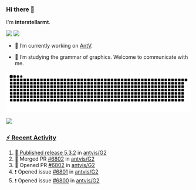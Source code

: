 ### Hi there 👋

I'm **interstellarmt**.

[![](https://img.shields.io/endpoint?url=https://awards.antv.vision/interstellarmt-g2-contributor.json)](https://github.com/antvis/g2)
[![](https://img.shields.io/endpoint?url=https://awards.antv.vision/interstellarmt-gpt-vis-contributor.json)](https://github.com/antvis/gpt-vis)

- 🔭 I’m currently working on [AntV](https://github.com/antvis).

- 📖 I’m studying the grammar of graphics. Welcome to communicate with me.

![](https://raw.githubusercontent.com/interstellarmt/interstellarmt/refs/heads/output/github-contribution-grid-snake.svg)
<div>
  <a href="https://github.com/interstellarmt">
  <img height="180em" src="https://github-readme-stats-eight-theta.vercel.app/api?username=interstellarmt&show_icons=true&include_all_commits=true&count_private=true&theme=tokyonight"/>
</div>
    
### :zap: Recent Activity

<!--START_SECTION:activity-->
1. 🚀 Published release [5.3.2](https://github.com/antvis/G2/releases/tag/5.3.2) in [antvis/G2](https://github.com/antvis/G2)
2. 🎉 Merged PR [#6802](https://github.com/antvis/G2/pull/6802) in [antvis/G2](https://github.com/antvis/G2)
3. 💪 Opened PR [#6802](https://github.com/antvis/G2/pull/6802) in [antvis/G2](https://github.com/antvis/G2)
4. ❗ Opened issue [#6801](https://github.com/antvis/G2/issues/6801) in [antvis/G2](https://github.com/antvis/G2)
5. ❗ Opened issue [#6800](https://github.com/antvis/G2/issues/6800) in [antvis/G2](https://github.com/antvis/G2)
<!--END_SECTION:activity-->

